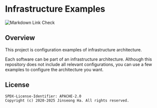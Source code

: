 # Infrastructure Examples

![Markdown Link Check](https://github.com/codejsha/infrastructure-examples/actions/workflows/link-check.yml/badge.svg)

## Overview

This project is configuration examples of infrastructure architecture.

Each software can be part of an infrastructure architecture. Although this repository does not include all relevant configurations, you can use a few examples to configure the architecture you want.

## License

```text
SPDX-License-Identifier: APACHE-2.0
Copyright (c) 2020-2025 Jinseong Ha. All rights reserved.
```
